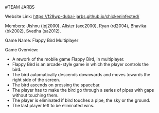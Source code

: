 #TEAM JARBS

Website Link: https://f28wp-dubai-jarbs.github.io/chickeninfected/

Members:  Jishnu (jpj2000), Alister (axc2000), Ryan (rd2004), Bhavika (bk2002), Svedha (sa2012).

Game Name: Flappy Bird Multiplayer
  
Game Overview:
  - A rework of the mobile game Flappy Bird, in multiplayer.
  - Flappy Bird is an arcade-style game in which the player controls the bird.
  - The bird automatically descends downwards and moves towards the right side of the screen.
  - The bird ascends on pressing the spacebar.
  - The player has to make the bird go through a series of pipes with gaps without touching them.
  - The player is eliminated if bird touches a pipe, the sky or the ground.
  - The last player left to be eliminated wins.
